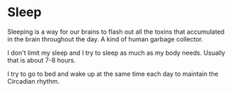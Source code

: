 # Sleep
Sleeping is a way for our brains to flash out all the toxins that accumulated in the brain throughout the day. A kind of human garbage collector.

I don't limit my sleep and I try to sleep as much as my body needs. Usually that is about 7-8 hours.

I try to go to bed and wake up at the same time each day to maintain the Circadian rhythm.